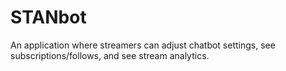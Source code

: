 # STANbot
An application where streamers can adjust chatbot settings, see subscriptions/follows, and see stream analytics.
